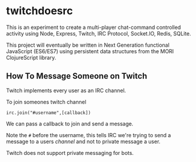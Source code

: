 # twitchdoesrc

This is an experiment to create a multi-player chat-command controlled activity using Node, Express, Twitch, IRC Protocol, Socket.IO, Redis, SQLite. 

This project will eventually be written in Next Generation functional JavaScript (ES6/ES7) using persistent data structures from the MORI ClojureScript library.  

## How To Message Someone on Twitch

Twitch implements every user as an IRC channel.

To join someones twitch channel

`irc.join("#username",[callback])`

We can pass a callback to join and send a message. 

Note the `#` before the username, this tells IRC we're trying to send a message to a users *channel* and not to private message a user.

Twitch does not support private messaging for bots. 
